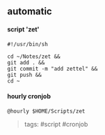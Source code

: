 automatic
---

#### script 'zet'

    #!/usr/bin/sh

    cd ~/Notes/zet &&
    git add . &&
    git commit -m "add zettel" &&
    git push &&
    cd ~

#### hourly cronjob

    @hourly $HOME/Scripts/zet

> tags: #script #cronjob
